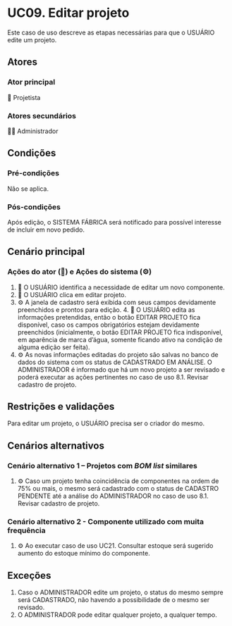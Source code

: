 # UC09. Editar projeto

Este caso de uso descreve as etapas necessárias para que o USUÁRIO edite um projeto.

## Atores
### Ator principal
📐 Projetista

### Atores secundários
👨‍💼 Administrador

## Condições
### Pré-condições
Não se aplica.

### Pós-condições
Após edição, o SISTEMA FÁBRICA será notificado para possível interesse de incluir em novo pedido.

## Cenário principal
### Ações do ator (📐) e Ações do sistema (⚙️)
1. 📐 O USUÁRIO identifica a necessidade de editar um novo componente.
2. 📐 O USUÁRIO clica em editar projeto.
3. ⚙️ A janela de cadastro será exibida com seus campos devidamente preenchidos e prontos para edição. 4. 📐 O USUÁRIO edita as informações pretendidas, então o botão EDITAR PROJETO fica disponível, caso os campos obrigatórios estejam devidamente preenchidos (inicialmente, o botão EDITAR PROJETO fica indisponível, em aparência de marca d’água, somente ficando ativo na condição de alguma edição ser feita).
5. ⚙️ As novas informações editadas do projeto são salvas no banco de dados do sistema com os status de CADASTRADO EM ANÁLISE. O ADMINISTRADOR é informado que há um novo projeto a ser revisado e poderá executar as ações pertinentes no caso de uso 8.1. Revisar cadastro de projeto.

## Restrições e validações
Para editar um projeto, o USUÁRIO precisa ser o criador do mesmo.

## Cenários alternativos
### Cenário alternativo  1 – Projetos com _BOM list_ similares
1. ⚙️ Caso um projeto tenha coincidência de componentes na ordem de 75% ou mais, o mesmo será cadastrado com o status de CADASTRO PENDENTE até a análise do ADMINISTRADOR no caso de uso 8.1. Revisar cadastro de projeto.

### Cenário alternativo 2 - Componente utilizado com muita frequência
1. ⚙️ Ao executar caso de uso UC21. Consultar estoque será sugerido aumento do estoque mínimo do componente.

## Exceções
1. Caso o ADMINISTRADOR edite um projeto, o status do mesmo sempre será CADASTRADO, não havendo a possibilidade de o mesmo ser revisado.
2. O ADMINISTRADOR pode editar qualquer projeto, a qualquer tempo.
